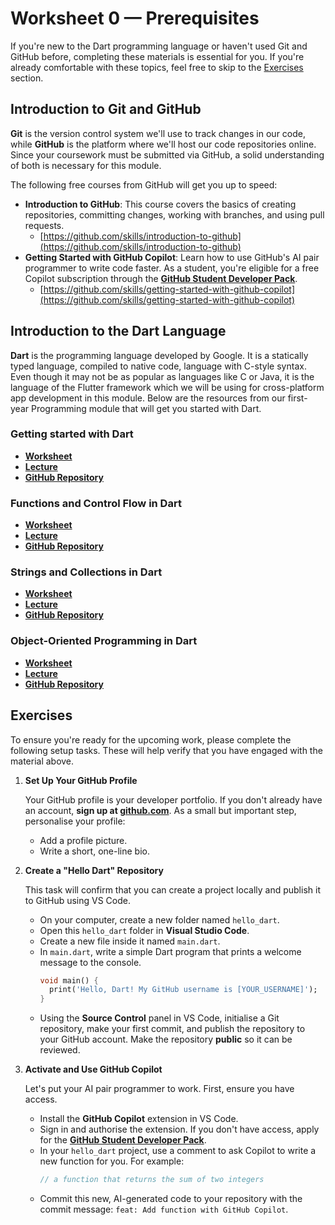 # Worksheet 0 — Prerequisites

If you're new to the Dart programming language or haven't used Git and GitHub before, completing these materials is essential for you. If you're already comfortable with these topics, feel free to skip to the [Exercises](#exercises) section.

## Introduction to Git and GitHub

**Git** is the version control system we'll use to track changes in our code, while **GitHub** is the platform where we'll host our code repositories online. Since your coursework must be submitted via GitHub, a solid understanding of both is necessary for this module.

The following free courses from GitHub will get you up to speed:

  * **Introduction to GitHub**: This course covers the basics of creating repositories, committing changes, working with branches, and using pull requests.
      * [https://github.com/skills/introduction-to-github](https://github.com/skills/introduction-to-github)
  * **Getting Started with GitHub Copilot**: Learn how to use GitHub's AI pair programmer to write code faster. As a student, you're eligible for a free Copilot subscription through the [**GitHub Student Developer Pack**](https://education.github.com/pack).
      * [https://github.com/skills/getting-started-with-github-copilot](https://github.com/skills/getting-started-with-github-copilot)

## Introduction to the Dart Language

**Dart** is the programming language developed by Google. It is a statically typed language, compiled to native code, language with C-style syntax. Even though it may not be as popular as languages like C or Java, it is the language of the Flutter framework which we will be using for cross-platform app development in this module. Below are the resources from our first-year Programming module that will get you started with Dart.

### Getting started with Dart

  * [**Worksheet**](https://portdotacdotuk-my.sharepoint.com/:w:/g/personal/mani_ghahremani_port_ac_uk/ESkq3xBzVgpPh8U0zkb3WXQB49yLKZjjC9QxM-f3V-PTiQ?e=p5ckav)
  * [**Lecture**](https://portdotacdotuk-my.sharepoint.com/:p:/g/personal/mani_ghahremani_port_ac_uk/EQZicReK_3ZLkNAOj--M3psBntl0cZRT7piu6W3j4OFPcg)
  * [**GitHub Repository**](https://github.com/Programming-M30299/week-15-dart-code)

### Functions and Control Flow in Dart

  * [**Worksheet**](https://portdotacdotuk-my.sharepoint.com/:w:/g/personal/mani_ghahremani_port_ac_uk/EVXFsog_gS9LlAFbUTUMXj4BXbKfWxQj0WjyN0dk9mblLw)
  * [**Lecture**](https://portdotacdotuk-my.sharepoint.com/:p:/g/personal/mani_ghahremani_port_ac_uk/EbUO-PZOSWNPoA9TL1AqiSkBgURErCT0WE7I81dSu2OEQA?e=ZvHyB0)
  * [**GitHub Repository**](https://github.com/Programming-M30299/week-16-dart-code)

### Strings and Collections in Dart

  * [**Worksheet**](https://portdotacdotuk-my.sharepoint.com/:w:/g/personal/mani_ghahremani_port_ac_uk/EV6lZOGcgydPuoR65cCrVfcBXW1SaRNSRgjqv3hzjd-EOA?e=o6d2EM)
  * [**Lecture**](https://portdotacdotuk-my.sharepoint.com/:p:/g/personal/mani_ghahremani_port_ac_uk/EbUO-PZOSWNPoA9TL1AqiSkBgURErCT0WE7I81dSu2OEQA?e=N2Xhcy)
  * [**GitHub Repository**](https://github.com/Programming-M30299/week-17-dart-code)

### Object-Oriented Programming in Dart

  * [**Worksheet**](https://portdotacdotuk-my.sharepoint.com/:w:/g/personal/mani_ghahremani_port_ac_uk/ERG7VQKzCdVEsX0mc-s-nT4BLFUNsoR3lSpS3tLjSXYaLA)
  * [**Lecture**](https://portdotacdotuk-my.sharepoint.com/:p:/g/personal/mani_ghahremani_port_ac_uk/EcpaP0-SOaJBqpDuSlcl4xwBTSzN9HgPhCOMnL74Zw54Zw)
  * [**GitHub Repository**](https://github.com/Programming-M30299/week-18-dart-code)

## Exercises

To ensure you're ready for the upcoming work, please complete the following setup tasks. These will help verify that you have engaged with the material above.

1.  **Set Up Your GitHub Profile**

    Your GitHub profile is your developer portfolio. If you don't already have an account, **sign up at [github.com](https://github.com)**. As a small but important step, personalise your profile:

      - Add a profile picture.
      - Write a short, one-line bio.

2.  **Create a "Hello Dart" Repository**

    This task will confirm that you can create a project locally and publish it to GitHub using VS Code.

      - On your computer, create a new folder named `hello_dart`.
      - Open this `hello_dart` folder in **Visual Studio Code**.
      - Create a new file inside it named `main.dart`.
      - In `main.dart`, write a simple Dart program that prints a welcome message to the console.
        ```dart
        void main() {
          print('Hello, Dart! My GitHub username is [YOUR_USERNAME]');
        }
        ```
      - Using the **Source Control** panel in VS Code, initialise a Git repository, make your first commit, and publish the repository to your GitHub account. Make the repository **public** so it can be reviewed.

3.  **Activate and Use GitHub Copilot**

    Let's put your AI pair programmer to work. First, ensure you have access.

      - Install the **GitHub Copilot** extension in VS Code.
      - Sign in and authorise the extension. If you don't have access, apply for the **[GitHub Student Developer Pack](https://education.github.com/pack)**.
      - In your `hello_dart` project, use a comment to ask Copilot to write a new function for you. For example:
        ```dart
        // a function that returns the sum of two integers
        ```
      - Commit this new, AI-generated code to your repository with the commit message: `feat: Add function with GitHub Copilot`.
